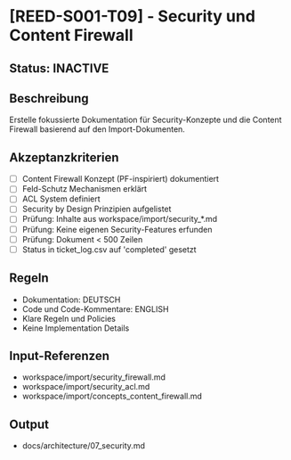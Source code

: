# [REED-S001-T09] - Security und Content Firewall

## Status: INACTIVE

## Beschreibung
Erstelle fokussierte Dokumentation für Security-Konzepte und die Content Firewall basierend auf den Import-Dokumenten.

## Akzeptanzkriterien
- [ ] Content Firewall Konzept (PF-inspiriert) dokumentiert
- [ ] Feld-Schutz Mechanismen erklärt
- [ ] ACL System definiert
- [ ] Security by Design Prinzipien aufgelistet
- [ ] Prüfung: Inhalte aus workspace/import/security_*.md
- [ ] Prüfung: Keine eigenen Security-Features erfunden
- [ ] Prüfung: Dokument < 500 Zeilen
- [ ] Status in ticket_log.csv auf 'completed' gesetzt

## Regeln
- Dokumentation: DEUTSCH
- Code und Code-Kommentare: ENGLISH
- Klare Regeln und Policies
- Keine Implementation Details

## Input-Referenzen
- workspace/import/security_firewall.md
- workspace/import/security_acl.md
- workspace/import/concepts_content_firewall.md

## Output
- docs/architecture/07_security.md
